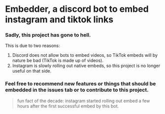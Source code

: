 # Embedder, a discord bot to embed instagram and tiktok links
### Sadly, this project has gone to hell.
This is due to two reasons:
1. Discord does not allow bots to embed videos, so TikTok embeds will by nature be bad (TikTok is made up of videos).
2. Instagram is slowly rolling out native embeds, so this project is no longer useful on that side.

### Feel free to recommend new features or things that should be embedded in the issues tab or to contribute to this project.

> fun fact of the decade: instagram started rolling out embed a few hours after the first successful embed by this bot. 